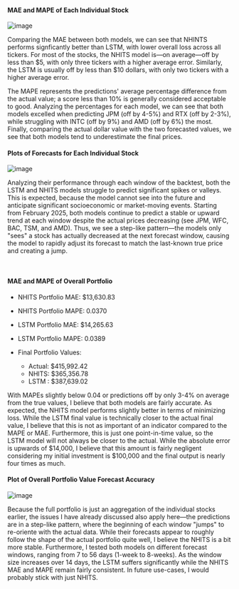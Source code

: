 #### MAE and MAPE of Each Individual Stock

![image](https://github.com/user-attachments/assets/07b745c3-6483-4768-bab4-59caa17a9b29)


Comparing the MAE between both models, we can see that NHINTS performs signficantly better than LSTM, with lower overall loss across all tickers. For most of the stocks, the NHITS model is—on average—off by less than $5, with only three tickers with a higher average error. Similarly, the LSTM is usually off by less than $10 dollars, with only two tickers with a higher average error. 

The MAPE represents the predictions' average percentage difference from the actual value; a score less than 10% is generally considered acceptable to good. Analyzing the percentages for each model, we can see that both models excelled when predicting JPM (off by 4-5%) and RTX (off by 2-3%), while struggling with INTC (off by 9%) and AMD (off by 6%) the most. Finally, comparing the actual dollar value with the two forecasted values, we see that both models tend to underestimate the final prices.

#### Plots of Forecasts for Each Individual Stock

![image](https://github.com/user-attachments/assets/274d3608-67e7-42fb-841c-c3123710716c)

Analyzing their performance through each window of the backtest, both the LSTM and NHITS models struggle to predict significant spikes or valleys. This is expected, because the model cannot see into the future and anticipate significant socioeconomic or market-moving events. Starting from February 2025, both models continue to predict a stable or upward trend at each window despite the actual prices decreasing (see JPM, WFC, BAC, TSM, and AMD). Thus, we see a step-like pattern—the models only "sees" a stock has actually decreased at the next forecast window, causing the model to rapidly adjust its forecast to match the last-known true price and creating a jump. 

</br>

#### MAE and MAPE of Overall Portfolio

* NHITS Portfolio MAE: $13,630.83
* NHITS Portfolio MAPE: 0.0370
* LSTM  Portfolio MAE: $14,265.63
* LSTM Portfolio MAPE: 0.0389

* Final Portfolio Values:
  * Actual: $415,992.42
  * NHITS: $365,356.78
  * LSTM : $387,639.02

With MAPEs slightly below 0.04 or predictions off by only 3-4% on average from the true values, I believe that both models are fairly accurate. As expected, the NHITS model performs slightly better in terms of minimizing loss. While the LSTM final value is technically closer to the actual final value, I believe that this is not as important of an indicator compared to the MAPE or MAE. Furthermore, this is just one point-in-time value, so the LSTM model will not always be closer to the actual. While the absolute error is upwards of $14,000, I believe that this amount is fairly negligent considering my initial investment is $100,000 and the final output is nearly four times as much.  

#### Plot of Overall Portfolio Value Forecast Accuracy

![image](https://github.com/user-attachments/assets/35295be7-cb7f-4b43-8c45-886043a0d986)

Because the full portfolio is just an aggregation of the individual stocks earlier, the issues I have already discussed also apply here—the predictions are in a step-like pattern, where the beginning of each window "jumps" to re-oriente with the actual data. While their forecasts appear to roughly follow the shape of the actual portfolio quite well, I believe the NHITS is a bit more stable. Furthermore, I tested both models on different forecast windows, ranging from 7 to 56 days (1-week to 8-weeks). As the window size increases over 14 days, the LSTM suffers significantly while the NHITS MAE and MAPE remain fairly consistent. In future use-cases, I would probably stick with just NHITS.
